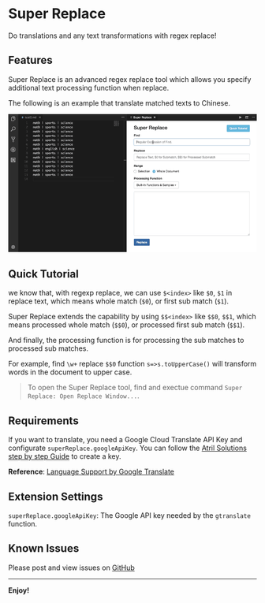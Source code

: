 # Super Replace

Do translations and any text transformations with regex replace!

## Features

Super Replace is an advanced regex replace tool which allows you specify additional text processing function when replace.

The following is an example that translate matched texts to Chinese.

![gtrans](images/gtrans-demo.gif)

## Quick Tutorial

we know that, with regexp replace, we can use `$<index>` like `$0`, `$1` in replace text, which means whole match (`$0`), or first sub match (`$1`).

Super Replace extends the capability by using `$$<index>` like `$$0`, `$$1`, which means processed whole match (`$$0`), or processed first sub match (`$$1`).

And finally, the processing function is for processing the sub matches to processed sub matches.

For example, find `\w+` replace `$$0` function `s=>s.toUpperCase()` will transform words in the document to upper case.

> To open the Super Replace tool, find and exectue command `Super Replace: Open Replace Window...`.

## Requirements

If you want to translate, you need a Google Cloud Translate API Key and configurate `superReplace.googleApiKey`. You can follow the [Atril Solutions step by step Guide](https://atrilsolutions.zendesk.com/hc/en-us/articles/205540421-How-to-obtain-a-Google-Translate-API-key) to create a key.

**Reference**: [Language Support by Google Translate](https://cloud.google.com/translate/docs/languages)

## Extension Settings

`superReplace.googleApiKey`: The Google API key needed by the `gtranslate` function.

## Known Issues

Please post and view issues on [GitHub][issues]

[issues]: https://github.com/qjebbs/vscode-super-replace/issues "Post issues"

------------------------------------------------------------------------------------------

**Enjoy!**
